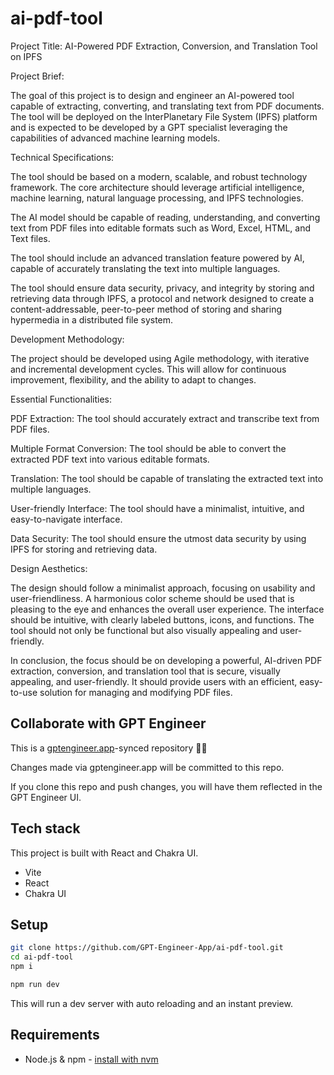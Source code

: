 # ai-pdf-tool

Project Title: AI-Powered PDF Extraction, Conversion, and Translation Tool on IPFS

Project Brief:

The goal of this project is to design and engineer an AI-powered tool capable of extracting, converting, and translating text from PDF documents. The tool will be deployed on the InterPlanetary File System (IPFS) platform and is expected to be developed by a GPT specialist leveraging the capabilities of advanced machine learning models.

Technical Specifications:

The tool should be based on a modern, scalable, and robust technology framework. The core architecture should leverage artificial intelligence, machine learning, natural language processing, and IPFS technologies.

The AI model should be capable of reading, understanding, and converting text from PDF files into editable formats such as Word, Excel, HTML, and Text files.

The tool should include an advanced translation feature powered by AI, capable of accurately translating the text into multiple languages.

The tool should ensure data security, privacy, and integrity by storing and retrieving data through IPFS, a protocol and network designed to create a content-addressable, peer-to-peer method of storing and sharing hypermedia in a distributed file system.

Development Methodology:

The project should be developed using Agile methodology, with iterative and incremental development cycles. This will allow for continuous improvement, flexibility, and the ability to adapt to changes.

Essential Functionalities:

PDF Extraction: The tool should accurately extract and transcribe text from PDF files.

Multiple Format Conversion: The tool should be able to convert the extracted PDF text into various editable formats.

Translation: The tool should be capable of translating the extracted text into multiple languages.

User-friendly Interface: The tool should have a minimalist, intuitive, and easy-to-navigate interface.

Data Security: The tool should ensure the utmost data security by using IPFS for storing and retrieving data.

Design Aesthetics:

The design should follow a minimalist approach, focusing on usability and user-friendliness. A harmonious color scheme should be used that is pleasing to the eye and enhances the overall user experience. The interface should be intuitive, with clearly labeled buttons, icons, and functions. The tool should not only be functional but also visually appealing and user-friendly.

In conclusion, the focus should be on developing a powerful, AI-driven PDF extraction, conversion, and translation tool that is secure, visually appealing, and user-friendly. It should provide users with an efficient, easy-to-use solution for managing and modifying PDF files.

## Collaborate with GPT Engineer

This is a [gptengineer.app](https://gptengineer.app)-synced repository 🌟🤖

Changes made via gptengineer.app will be committed to this repo.

If you clone this repo and push changes, you will have them reflected in the GPT Engineer UI.

## Tech stack

This project is built with React and Chakra UI.

- Vite
- React
- Chakra UI

## Setup

```sh
git clone https://github.com/GPT-Engineer-App/ai-pdf-tool.git
cd ai-pdf-tool
npm i
```

```sh
npm run dev
```

This will run a dev server with auto reloading and an instant preview.

## Requirements

- Node.js & npm - [install with nvm](https://github.com/nvm-sh/nvm#installing-and-updating)
